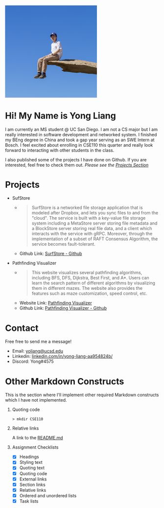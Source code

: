 <p center>
<img src="img/intro_photo.jpeg" width="300">
</p>

# Hi! My Name is Yong Liang
I am currently an MS student @ UC San Diego. I am not a CS major but I am really interested in software development and networked system. I finished my BEng degree in China and took a gap year serving as an SWE Intern at Bosch. I feel excited about enrolling in CSE110 this quarter and really look forward to interacting with other students in the class.

I also published some of the projects I have done on Github. If you are interested, feel free to check them out. *Please see the [Projects Section](#projects)*

# Projects

- SufStore
  - > SurfStore is a networked file storage application that is modeled after Dropbox, and lets you sync files to and from the "cloud". The service is built with a key-value file storage system including a MetaStore server storing file metadata and a BlockStore server storing real file data, and a client which interacts with the service with gRPC. Moreover, through the implementation of a subset of RAFT Consensus Algorithm, the service becomes fault-tolerant.
  - Github Link: [SurfStore - Github](https://github.com/chrisliang12/SurfstoreWithRaft)

- Pathfinding Visualizer
  - > This website visualizes several pathfinding algorithms, including BFS, DFS, Dijkstra, Best First, and A*. Users can learn the search pattern of different algorithms by visualizing them in different mazes. The website also provides the features such as maze customization, speed control, etc.
  - Website Link: [Pathfinding Visualizer](https://chrisliang12.github.io/pathfinding-visualizer-react/)
  - Github Link: [Pathfinding Visualizer - Github](https://github.com/chrisliang12/pathfinding-visualizer-react)

# Contact
Free free to send me a message!
- Email: yoliang@ucsd.edu
- Linkedin: [linkedin.com/in/yong-liang-aa954824b/](https://www.linkedin.com/in/yong-liang-aa954824b/)
- Discord: Yong#4575


# Other Markdown Constructs
This is the section where I'll implement other required Markdown constructs which I have not implemented.

1. Quoting code
    ```console
    > mkdir CSE110
    ```

2. Relative links
   
    A link to the [README.md](README.md)

1. Assignment Checklists
   - [x]  Headings
   - [x]  Styling text
   - [x]  Quoting text
   - [x]  Quoting code
   - [x]  External links
   - [x]  Section links
   - [x]  Relative links
   - [x]  Ordered and unordered lists
   - [x]  Task lists